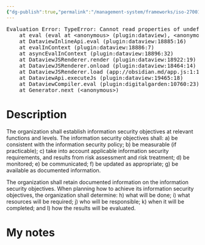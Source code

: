 ```yaml
---
{"dg-publish":true,"permalink":"/management-system/frameworks/iso-27001-2022/iso-27001-2022-6-2/","tags":["requirement"],"noteIcon":"1"}
---
```



<pre class="dataview dataview-error">Evaluation Error: TypeError: Cannot read properties of undefined (reading 'file')
    at eval (eval at &lt;anonymous&gt; (plugin:dataview), &lt;anonymous&gt;:3:24)
    at DataviewInlineApi.eval (plugin:dataview:18885:16)
    at evalInContext (plugin:dataview:18886:7)
    at asyncEvalInContext (plugin:dataview:18896:32)
    at DataviewJSRenderer.render (plugin:dataview:18922:19)
    at DataviewJSRenderer.onload (plugin:dataview:18464:14)
    at DataviewJSRenderer.load (app://obsidian.md/app.js:1:1214378)
    at DataviewApi.executeJs (plugin:dataview:19465:18)
    at DataviewCompiler.eval (plugin:digitalgarden:10760:23)
    at Generator.next (&lt;anonymous&gt;)</pre>

# Description

The organization shall establish information security objectives at relevant functions and levels. The information security objectives shall: a) be consistent with the information security policy; 
b) be measurable (if practicable); 
c) take into account applicable information security requirements, and results from risk assessment and risk treatment; 
d) be monitored; 
e) be communicated; 
f) be updated as appropriate; 
g) be available as documented information. 

The organization shall retain documented information on the information security objectives. 
When planning how to achieve its information security objectives, the organization shall determine: 
h) what will be done; 
i) what resources will be required; 
j) who will be responsible; 
k) when it will be completed; and 
l) how the results will be evaluated.

# My notes
